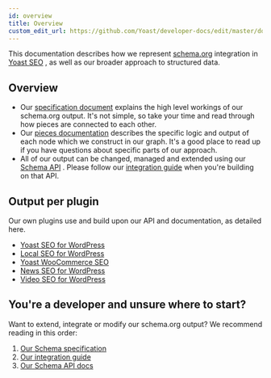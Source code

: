 ```yaml
---
id: overview
title: Overview
custom_edit_url: https://github.com/Yoast/developer-docs/edit/master/docs/features/schema/overview.md
---
```

This documentation describes how we represent [schema.org](http://schema.org/) integration in [Yoast SEO](https://yoast.com/wordpress/plugins/seo/) , as well as our broader approach to structured data.
## Overview
* Our [specification document](functional-specification.md) explains the high level workings of our schema.org output. It's not simple, so take your time and read through how pieces are connected to each other.
* Our [pieces documentation](pieces.md) describes the specific logic and output of each node which we construct in our graph. It's a good place to read up if you have questions about specific parts of our approach.
* All of our output can be changed, managed and extended using our [Schema API](api.md) . Please follow our [integration guide](integration-guidelines.md) when you're building on that API.

## Output per plugin
Our own plugins use and build upon our API and documentation, as detailed here.

* [Yoast SEO for WordPress](plugins/yoast-seo.md) 
* [Local SEO for WordPress](plugins/local-seo.md) 
* [Yoast WooCommerce SEO](plugins/woocommerce-seo.md) 
* [News SEO for WordPress](plugins/news-seo.md) 
* [Video SEO for WordPress](plugins/video-seo.md) 

## You're a developer and unsure where to start?
Want to extend, integrate or modify our schema.org output? We recommend reading in this order:

1. [Our Schema specification](functional-specification.md) 
2. [Our integration guide](integration-guidelines.md) 
3. [Our Schema API docs](api.md) 
